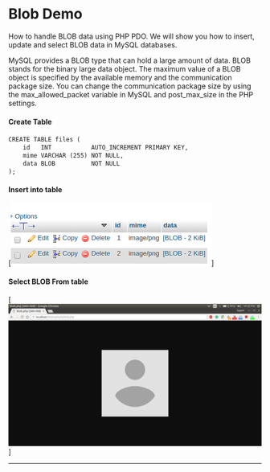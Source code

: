 # Blob Demo

How to handle BLOB data using PHP PDO. We will show you how to insert, update and select BLOB data in MySQL databases.

MySQL provides a BLOB type that can hold a large amount of data. BLOB stands for the binary large data object. The maximum value of a BLOB object is specified by the available memory and the communication package size. You can change the communication package size by using the  max_allowed_packet variable in MySQL and  post_max_size in the PHP settings.


#### Create Table
```
CREATE TABLE files (
    id   INT           AUTO_INCREMENT PRIMARY KEY,
    mime VARCHAR (255) NOT NULL,
    data BLOB          NOT NULL
);
```

#### Insert into table

[![IMAGE ALT TEXT HERE](https://github.com/Sugamm/blob-demo/blob/master/screenshots/db.png)]


#### Select BLOB From table

[![IMAGE ALT TEXT HERE](https://github.com/Sugamm/blob-demo/blob/master/screenshots/1.png)]

---
